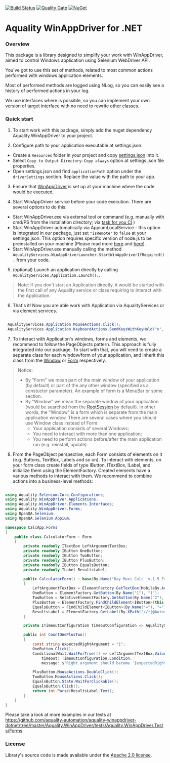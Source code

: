 [![Build Status](https://dev.azure.com/aquality-automation/aquality-automation/_apis/build/status/aquality-automation.aquality-winappdriver-dotnet?branchName=master)](https://dev.azure.com/aquality-automation/aquality-automation/_build/latest?definitionId=4&branchName=master)
[![Quality Gate](https://sonarcloud.io/api/project_badges/measure?project=aquality-automation_aquality-winappdriver-dotnet&metric=alert_status)](https://sonarcloud.io/dashboard?id=aquality-automation_aquality-winappdriver-dotnet)
[![NuGet](https://img.shields.io/nuget/v/Aquality.WinAppDriver)](https://www.nuget.org/packages/Aquality.WinAppDriver)
# Aquality WinAppDriver for .NET

### Overview

This package is a library designed to simplify your work with WinAppDriver, aimed to control Windows application using Selenium WebDriver API.

You've got to use this set of methods, related to most common actions performed with windows application elements.

Most of performed methods are logged using NLog, so you can easily see a history of performed actions in your log.

We use interfaces where is possible, so you can implement your own version of target interface with no need to rewrite other classes.

### Quick start

1. To start work with this package, simply add the nuget dependency Aquality.WinAppDriver to your project.

2. Configure path to your application executable at settings.json:
 - Create a `Resources` folder in your project and copy [settings.json](Aquality.WinAppDriver/src/Aquality.WinAppDriver/Resources/settings.json) into it. 
 - Select `Copy to Output Directory`: `Copy always` option at settings.json file properties.
 - Open settings.json and find `applicationPath` option under the `driverSettings` section. Replace the value with the path to your app.

3. Ensure that [WinAppDriver](https://github.com/microsoft/WinAppDriver) is set up at your machine where the code would be executed.

4. Start WinAppDriver service before your code execution. There are several options to do this:
 - Start WinAppDriver.exe via external tool or command (e.g. manually with cmd/PS from the installation directory; via [task for you CI](https://marketplace.visualstudio.com/items?itemName=WinAppDriver.winappdriver-pipelines-task) )
 - Start WinAppDriver automatically via AppiumLocalService - this option is integrated in our package, just set `"isRemote"` to `false` at your settings.json. This option requires specific version of node.js to be preinstalled on your machine (Please read more [here](http://appium.io/docs/en/contributing-to-appium/appium-from-source/#nodejs) and [here](https://github.com/appium/appium-dotnet-driver/wiki/How-to-start-an-AppiumDriver-locally)).
 - Start WinAppDriver.exe manually calling the method `AqualityServices.WinAppDriverLauncher.StartWinAppDriverIfRequired();` from your code.
 
5. (optional) Launch an application directly by calling `AqualityServices.Application.Launch();`. 

> Note: If you don't start an Application directly, it would be started with the first call of any Aquality service or class requiring to interact with the Application.

6. That's it! Now you are able work with Application via AqualityServices or via element services.
```csharp

 AqualityServices.Application.MouseActions.Click();
 AqualityServices.Application.KeyboardActions.SendKeysWithKeyHold("n", ModifierKey.Control);
```

7. To interact with Application's windows, forms and elements, we recommend to follow the PageObjects pattern. This approach is fully integrated into our package.
To start with that, you will need to create a separate class for each window/form of your application, and inherit this class from the [Window](Aquality.WinAppDriver/src/Aquality.WinAppDriver/Forms/Window.cs) or [Form](Aquality.WinAppDriver/src/Aquality.WinAppDriver/Forms/Form.cs) respectively. 


>Notice: 
> - By "Form" we mean part of the main window of your application (by default) or part of the any other window (specified as a constuctor parameter). An example of form is a MenuBar or some section.
> - By "Window" we mean the separate window of your application (would be searched from the [RootSession](https://github.com/microsoft/WinAppDriver/wiki/Frequently-Asked-Questions#when-and-how-to-create-a-desktop-session) by default). In other words, the "Window" is a form which is separate from the main application window. There are several cases where you should use Window class instead of Form:
>   - Your application consists of several Windows;
>   - You need to interact with more than one application;
>   - You need to perform actions before/after the main application run (e.g. reinstall, update).

8. From the PageObject perspective, each Form consists of elements on it (e.g. Buttons, TextBox, Labels and so on). 
To interact with elements, on your form class create fields of type IButton, ITextBox, ILabel, and initialize them using the ElementFactory. Created elements have a various methods to interact with them. We recommend to combine actions into a business-level methods:

```csharp

using Aquality.Selenium.Core.Configurations;
using Aquality.WinAppDriver.Applications;
using Aquality.WinAppDriver.Elements.Interfaces;
using Aquality.WinAppDriver.Forms;
using OpenQA.Selenium;
using OpenQA.Selenium.Appium;

namespace CalcApp.Forms
{
    public class CalculatorForm : Form
    {
        private readonly ITextBox LeftArgumentTextBox;
        private readonly IButton OneButton;
        private readonly IButton TwoButton;
        private readonly IButton PlusButton;
        private readonly IButton EqualsButton;
        private readonly ILabel ResultsLabel;

        public CalculatorForm() : base(By.Name("Day Maxi Calc  v.1.5 Freeware"), "Calculator")
        {
            LeftArgumentTextBox = ElementFactory.GetTextBox(MobileBy.AccessibilityId("50"), "Left Argument");
            OneButton = ElementFactory.GetButton(By.Name("1"), "1");
            TwoButton = RelativeElementFactory.GetButton(By.Name("2"), "2");
            PlusButton = ElementFactory.FindChildElement<IButton>(this, By.Name("+"), "+");
            EqualsButton = FindChildElement<IButton>(By.Name("="), "=");
            ResultsLabel = ElementFactory.GetLabel(By.XPath("//*[@AutomationId='48']"), "Results bar");
        }

        private ITimeoutConfiguration TimeoutConfiguration => AqualityServices.Get<ITimeoutConfiguration>();

        public int CountOnePlusTwo()
        {
            const string expectedRightArgument = "1";
            OneButton.Click();
            ConditionalWait.WaitForTrue(() => LeftArgumentTextBox.Value == expectedRightArgument, 
                timeout: TimeoutConfiguration.Condition,
                message: $"Right argument should become '{expectedRightArgument}' after click on {OneButton.Name}");

            PlusButton.MouseActions.DoubleClick();
            TwoButton.MouseActions.Click();
            EqualsButton.State.WaitForClickable();
            EqualsButton.Click();
            return int.Parse(ResultsLabel.Text);
        }
    }
}
```



Please take a look at more examples in our tests at https://github.com/aquality-automation/aquality-winappdriver-dotnet/tree/master/Aquality.WinAppDriver/tests/Aquality.WinAppDriver.Tests/Forms.


### License
Library's source code is made available under the [Apache 2.0 license](https://github.com/aquality-automation/aquality-winappdriver-dotnet/blob/master/LICENSE).
